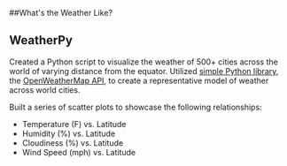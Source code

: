 ##What's the Weather Like?

## WeatherPy

Created a Python script to visualize the weather of 500+ cities across the world of varying distance from the equator.  Utilized [simple Python library](https://pypi.python.org/pypi/citipy), the [OpenWeatherMap API](https://openweathermap.org/api), to create a representative model of weather across world cities.

Built a series of scatter plots to showcase the following relationships:

* Temperature (F) vs. Latitude
* Humidity (%) vs. Latitude
* Cloudiness (%) vs. Latitude
* Wind Speed (mph) vs. Latitude
